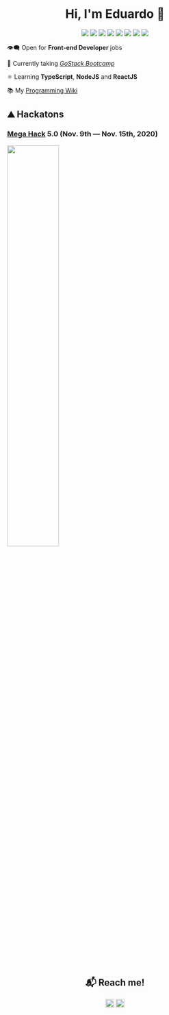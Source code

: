 <h1 align="center">Hi, I'm Eduardo 👋</h1>
<p align="center">
  <img src="https://icongr.am/devicon/html5-original.svg?size="20" />
  <img src="https://icongr.am/devicon/css3-original.svg?size="20" />
  <img src="https://icongr.am/devicon/javascript-original.svg?size="20" />
  <img src="https://icongr.am/devicon/typescript-original.svg?size="20" />
  <img src="https://icongr.am/devicon/react-original.svg?size="20" />
  <img src="https://icongr.am/devicon/nodejs-original.svg?size="20" />
  <img src="https://icongr.am/devicon/postgresql-original.svg?size="20" />
  <img src="https://icongr.am/devicon/git-original.svg?size="20" />
</p>

👁‍🗨 Open for **Front-end Developer** jobs 

🚀 Currently taking [*GoStack Bootcamp*](https://gostack.rocketseat.com.br/14/eduardo-rodrigues-02421)

⚛ Learning **TypeScript**, **NodeJS** and **ReactJS** 

📚 My [Programming Wiki](https://www.notion.so/Programming-Wiki-f0ccfd13c6bd45c4a42e4ece00e9c192)

<h2>⛰️ Hackatons</h2>

<h3><a href="https://www.megahack.com.br">Mega Hack</a> 5.0 (Nov. 9th — Nov. 15th, 2020)</h3>
<a href="https://github.com/EduardoRodriguesF/first-rocket">
  <img align="center" src="https://github-readme-stats.vercel.app/api/pin/?username=EduardoRodriguesF&repo=first-rocket" width="49%" />
</a>

<h2 align="center">📬 Reach me!</h2>

<p align="center">
  <a href="https://www.linkedin.com/in/eduardo-rodrigues-4b3624190/" target="blank"><img align="center" src="https://cdn.jsdelivr.net/npm/simple-icons@3.0.1/icons/linkedin.svg" alt="" height="20" width="20" /></a>
  <a href="mailto:eduardo.rodrigues.fer@gmail.com" target="blank"><img align="center" src="https://cdn.jsdelivr.net/npm/simple-icons@3.0.1/icons/gmail.svg" alt="" height="20" width="20" /></a>
</p>
